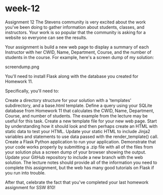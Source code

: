 # week-12
Assignment 12
The Stevens community is very excited about the work you've been doing to gather information about students, classes, and instructors.  Your work is so popular that the community is asking for a website so everyone can see the results.

Your assignment is build a new web page to display a summary of each Instructor with her CWID, Name, Department, Course, and the number of students in the course.   For example, here's a screen dump of my solution:

screendump.png

You'll need to install Flask along with the database you created for Homework 11.  

Specifically, you'll need to:

Create a directory structure for your solution with a 'templates' subdirectory, and a base.html template.
Define a query using your SQLite database from Homework 11 that calculates the CWID, Name, Department, Course, and number of students.   The example from the lecture may be useful for this task.
Create a new template file for your new web page.  Start by understanding how it should look and then perhaps create an HTML with static data to test your HTML.
Update your static HTML to include Jinja2 variables and statements to use data passed with the render_template() call.
Create a Flask Python application to run your application.
Demonstrate that your code works properly by submitting a .zip file with all of the files from your solution plus a screen dump of your browser showing the output.
Update your GitHub repository to include a new branch with the web solution. 
The lecture notes should provide all of the information you need to complete this assignment, but the web has many good tutorials on Flask if you run into trouble. 

After that, celebrate the fact that you've completed your last homework assignment for SSW 810!
